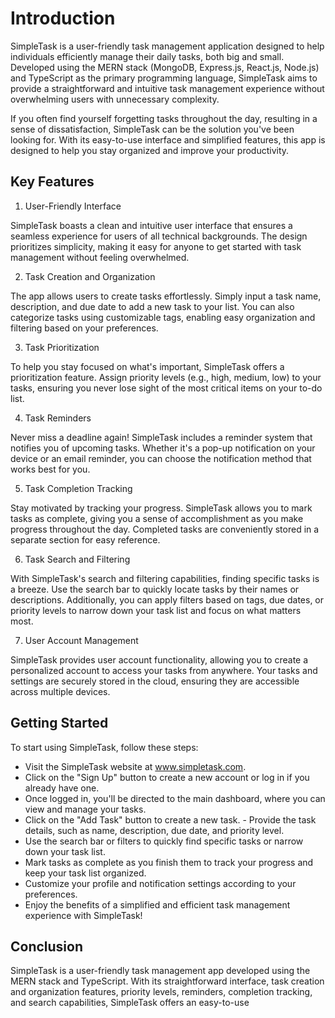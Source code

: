# Introduction

SimpleTask is a user-friendly task management application designed to help individuals efficiently manage their daily tasks, both big and small. Developed using the MERN stack (MongoDB, Express.js, React.js, Node.js) and TypeScript as the primary programming language, SimpleTask aims to provide a straightforward and intuitive task management experience without overwhelming users with unnecessary complexity.

If you often find yourself forgetting tasks throughout the day, resulting in a sense of dissatisfaction, SimpleTask can be the solution you've been looking for. With its easy-to-use interface and simplified features, this app is designed to help you stay organized and improve your productivity.

## Key Features

1. User-Friendly Interface

SimpleTask boasts a clean and intuitive user interface that ensures a seamless experience for users of all technical backgrounds. The design prioritizes simplicity, making it easy for anyone to get started with task management without feeling overwhelmed.

2. Task Creation and Organization

The app allows users to create tasks effortlessly. Simply input a task name, description, and due date to add a new task to your list. You can also categorize tasks using customizable tags, enabling easy organization and filtering based on your preferences.

3. Task Prioritization

To help you stay focused on what's important, SimpleTask offers a prioritization feature. Assign priority levels (e.g., high, medium, low) to your tasks, ensuring you never lose sight of the most critical items on your to-do list.

4. Task Reminders

Never miss a deadline again! SimpleTask includes a reminder system that notifies you of upcoming tasks. Whether it's a pop-up notification on your device or an email reminder, you can choose the notification method that works best for you.

5. Task Completion Tracking

Stay motivated by tracking your progress. SimpleTask allows you to mark tasks as complete, giving you a sense of accomplishment as you make progress throughout the day. Completed tasks are conveniently stored in a separate section for easy reference.

6. Task Search and Filtering

With SimpleTask's search and filtering capabilities, finding specific tasks is a breeze. Use the search bar to quickly locate tasks by their names or descriptions. Additionally, you can apply filters based on tags, due dates, or priority levels to narrow down your task list and focus on what matters most.

7. User Account Management

SimpleTask provides user account functionality, allowing you to create a personalized account to access your tasks from anywhere. Your tasks and settings are securely stored in the cloud, ensuring they are accessible across multiple devices.

## Getting Started

To start using SimpleTask, follow these steps:

- Visit the SimpleTask website at www.simpletask.com.
- Click on the "Sign Up" button to create a new account or log in if you already have one.
- Once logged in, you'll be directed to the main dashboard, where you can view and manage your tasks.
- Click on the "Add Task" button to create a new task. - Provide the task details, such as name, description, due date, and priority level.
- Use the search bar or filters to quickly find specific tasks or narrow down your task list.
- Mark tasks as complete as you finish them to track your progress and keep your task list organized.
- Customize your profile and notification settings according to your preferences.
- Enjoy the benefits of a simplified and efficient task management experience with SimpleTask!

## Conclusion

SimpleTask is a user-friendly task management app developed using the MERN stack and TypeScript. With its straightforward interface, task creation and organization features, priority levels, reminders, completion tracking, and search capabilities, SimpleTask offers an easy-to-use
